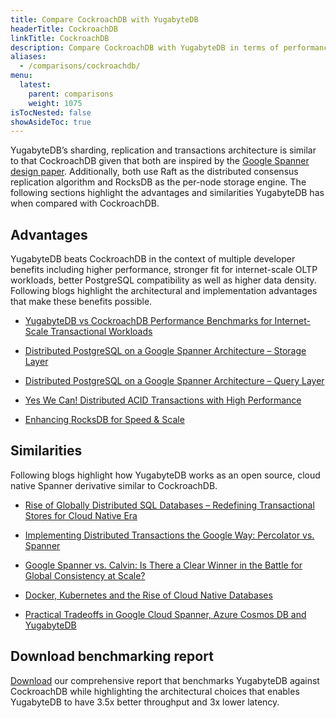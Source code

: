 ```yaml
---
title: Compare CockroachDB with YugabyteDB
headerTitle: CockroachDB
linkTitle: CockroachDB
description: Compare CockroachDB with YugabyteDB in terms of performance, PostgreSQL compatibility, and architecture.
aliases:
  - /comparisons/cockroachdb/
menu:
  latest:
    parent: comparisons
    weight: 1075
isTocNested: false
showAsideToc: true
---
```


YugabyteDB’s sharding, replication and transactions architecture is similar to that CockroachDB given that both are inspired by the [Google Spanner design paper](https://research.google.com/archive/spanner-osdi2012.pdf). Additionally, both use Raft as the distributed consensus replication algorithm and RocksDB as the per-node storage engine. The following sections highlight the advantages and similarities YugabyteDB has when compared with CockroachDB.

## Advantages

YugabyteDB beats CockroachDB in the context of multiple developer benefits including higher performance, stronger fit for internet-scale OLTP workloads, better PostgreSQL compatibility as well as higher data density. Following blogs highlight the architectural and implementation advantages that make these benefits possible.

- [YugabyteDB vs CockroachDB Performance Benchmarks for Internet-Scale Transactional Workloads](https://blog.yugabyte.com/yugabyte-db-vs-cockroachdb-performance-benchmarks-for-internet-scale-transactional-workloads/)

- [Distributed PostgreSQL on a Google Spanner Architecture – Storage Layer](https://blog.yugabyte.com/distributed-postgresql-on-a-google-spanner-architecture-storage-layer/)

- [Distributed PostgreSQL on a Google Spanner Architecture – Query Layer](https://blog.yugabyte.com/distributed-postgresql-on-a-google-spanner-architecture-query-layer/)

- [Yes We Can! Distributed ACID Transactions with High Performance](https://blog.yugabyte.com/yes-we-can-distributed-acid-transactions-with-high-performance/)

- [Enhancing RocksDB for Speed & Scale](https://blog.yugabyte.com/enhancing-rocksdb-for-speed-scale/)

## Similarities

Following blogs highlight how YugabyteDB works as an open source, cloud native Spanner derivative similar to CockroachDB.

- [Rise of Globally Distributed SQL Databases – Redefining Transactional Stores for Cloud Native Era](https://blog.yugabyte.com/rise-of-globally-distributed-sql-databases-redefining-transactional-stores-for-cloud-native-era/)

- [Implementing Distributed Transactions the Google Way: Percolator vs. Spanner](https://blog.yugabyte.com/implementing-distributed-transactions-the-google-way-percolator-vs-spanner/)

- [Google Spanner vs. Calvin: Is There a Clear Winner in the Battle for Global Consistency at Scale?](https://blog.yugabyte.com/google-spanner-vs-calvin-global-consistency-at-scale/)

- [Docker, Kubernetes and the Rise of Cloud Native Databases](https://blog.yugabyte.com/docker-kubernetes-and-the-rise-of-cloud-native-databases/)

- [Practical Tradeoffs in Google Cloud Spanner, Azure Cosmos DB and YugabyteDB](https://blog.yugabyte.com/practical-tradeoffs-in-google-cloud-spanner-azure-cosmos-db-and-yugabyte-db/)

## Download benchmarking report

[Download](https://www.yugabyte.com/yugabyte-db-vs-cockroachdb/) our comprehensive report that benchmarks YugabyteDB against CockroachDB while highlighting the architectural choices that enables YugabyteDB to have 3.5x better throughput and 3x lower latency.
